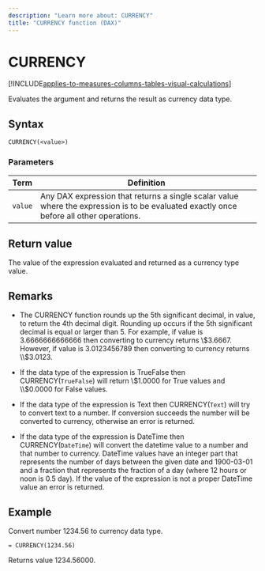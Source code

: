 ```yaml
---
description: "Learn more about: CURRENCY"
title: "CURRENCY function (DAX)"
---
```

# CURRENCY

[!INCLUDE[applies-to-measures-columns-tables-visual-calculations](includes/applies-to-measures-columns-tables-visual-calculations.md)]

Evaluates the argument and returns the result as currency data type.

## Syntax

```dax
CURRENCY(<value>)
```

### Parameters

|Term|Definition|
|--------|--------------|
|`value`|Any DAX expression that returns a single scalar value where the expression is to be evaluated exactly once before all other operations. |

## Return value

The value of the expression evaluated and returned as a currency type value.

## Remarks

- The CURRENCY function rounds up the 5th significant decimal, in value, to return the 4th decimal digit. Rounding up occurs if the 5th significant decimal is equal or larger than 5. For example, if value is 3.6666666666666 then converting to currency returns \\$3.6667. However, if value is 3.0123456789 then converting to currency returns \\$3.0123.

- If the data type of the expression is TrueFalse then CURRENCY(`TrueFalse`) will return \\$1.0000 for True values and \\$0.0000 for False values.

- If the data type of the expression is Text then CURRENCY(`Text`) will try to convert text to a number. If conversion succeeds the number will be converted to currency, otherwise an error is returned.

- If the data type of the expression is DateTime then CURRENCY(`DateTime`) will convert the datetime value to a number and that number to currency. DateTime values have an integer part that represents the number of days between the given date and 1900-03-01 and a fraction that represents the fraction of a day (where 12 hours or noon is 0.5 day). If the value of the expression is not a proper DateTime value an error is returned.

## Example

Convert number 1234.56 to currency data type.

```dax
= CURRENCY(1234.56)
```

Returns value 1234.56000.
